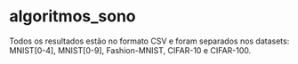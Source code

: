 # algoritmos_sono

Todos os resultados estão no formato CSV e foram separados nos datasets: MNIST[0-4], MNIST[0-9], Fashion-MNIST, CIFAR-10 e CIFAR-100.


